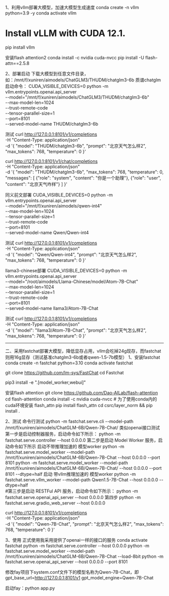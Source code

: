 1、利用vllm部署大模型，加速大模型生成速度
conda create -n vllm python=3.9 -y
conda activate vllm

# Install vLLM with CUDA 12.1.
pip install vllm

安装flash attention2
conda install -c nvidia cuda-nvcc
pip install -U flash-attn==2.5.8


2、部署启动
下载大模型到任意文件目录，如：/mnt/f/xuniren/aimodels/ChatGLM3/THUDM/chatglm3-6b
质谱chatglm启动命令：
CUDA_VISIBLE_DEVICES=0 python -m vllm.entrypoints.openai.api_server \
--model="/mnt/f/xuniren/aimodels/ChatGLM3/THUDM/chatglm3-6b" \
--max-model-len=1024 \
--trust-remote-code \
--tensor-parallel-size=1 \
--port=8101 \
--served-model-name THUDM/chatglm3-6b

测试
curl http://127.0.0.1:8101/v1/completions \
    -H "Content-Type: application/json" \
    -d '{
        "model": "THUDM/chatglm3-6b",
        "prompt": "北京天气怎么样2",
        "max_tokens": 768,
        "temperature": 0
    }'
 
curl http://127.0.0.1:8101/v1/chat/completions \
    -H "Content-Type: application/json" \
    -d '{
    "model": "THUDM/chatglm3-6b",
    "max_tokens": 768,
    "temperature": 0,
    "messages": [
    {"role": "system", "content": "你是一个助理"},
    {"role": "user", "content": "北京天气咋样"}
    ]
    }'
    
同义前文部署
CUDA_VISIBLE_DEVICES=0 python -m vllm.entrypoints.openai.api_server \
--model="/mnt/f/xuniren/aimodels/qwen-int4" \
--max-model-len=1024 \
--tensor-parallel-size=1 \
--trust-remote-code \
--port=8101 \
--served-model-name Qwen/Qwen-int4 

测试
curl http://127.0.0.1:8101/v1/completions \
    -H "Content-Type: application/json" \
    -d '{
        "model": "Qwen/Qwen-int4",
        "prompt": "北京天气怎么样2",
        "max_tokens": 768,
        "temperature": 0
    }'
 
 llama3-chinese部署
 CUDA_VISIBLE_DEVICES=0 python -m vllm.entrypoints.openai.api_server \
--model="/root/aimodels/Llama-Chinese/model/Atom-7B-Chat" \
--max-model-len=1024 \
--tensor-parallel-size=1 \
--trust-remote-code \
--port=8101 \
--served-model-name llama3/Atom-7B-Chat 

测试
curl http://127.0.0.1:8101/v1/completions \
    -H "Content-Type: application/json" \
    -d '{
        "model": "llama3/Atom-7B-Chat",
        "prompt": "北京天气怎么样2",
        "max_tokens": 768,
        "temperature": 0
    }'

----------------------------------------------------------------------------------------------------------------------
二、采用fastchat部署大模型，降低显存占用，vllm会吃掉24g现存，而fastchat则用16g显存（测试基准chatglm3-6b或者qwen-1.5-7b模型）
1、安装fastchat
conda create -n fastchat python=3.10
conda activate fastchat

git clone https://github.com/lm-sys/FastChat
cd Fastchat

pip3 install -e ".[model_worker,webui]"

安装flash attention
git clone https://github.com/Dao-AILab/flash-attention
cd flash-attention
conda install -c nvidia cuda-nvcc # 为了使用conda内的cuda环境安装 flash_attn
pip install flash_attn
cd csrc/layer_norm && pip install .

2、测试
命令行测试
python -m fastchat.serve.cli --model-path /mnt/f/xuniren/aimodels/ChatGLM-6B/Qwen-7B-Chat/
类似openai接口测试
第一步是启动控制器服务，启动命令如下所示：
python -m fastchat.serve.controller --host 0.0.0.0
第二步是启动 Model Worker 服务，启动命令如下所示
启动不带推理加速的 模型worker
python -m fastchat.serve.model_worker --model-path /mnt/f/xuniren/aimodels/ChatGLM-6B/Qwen-7B-Chat --host 0.0.0.0 --port 8101
python -m fastchat.serve.model_worker --model-path /mnt/f/xuniren/aimodels/ChatGLM-6B/Qwen-7B-Chat/ --host 0.0.0.0 --port 8101 --dtype=half
启动 带vllm推理加速的 模型worker
python -m fastchat.serve.vllm_worker --model-path Qwen1.5-7B-Chat --host 0.0.0.0 --dtype=half  
#第三步是启动 RESTFul API 服务，启动命令如下所示：
python -m fastchat.serve.openai_api_server --host 0.0.0.0
第四步
python -m fastchat.serve.gradio_web_server --host 0.0.0.0


curl http://127.0.0.1:8101/v1/completions \
    -H "Content-Type: application/json" \
    -d '{
        "model": "Qwen-7B-Chat",
        "prompt": "北京天气怎么样2",
        "max_tokens": 768,
        "temperature": 0
    }'

3、使用
正式使用我采用提供了openai一样的接口的服务
conda activate fastchat
python -m fastchat.serve.controller --host 0.0.0.0
python -m fastchat.serve.model_worker --model-path /mnt/f/xuniren/aimodels/ChatGLM-6B/Qwen-7B-Chat --load-8bit
python -m fastchat.serve.openai_api_server --host 0.0.0.0 --port 8101

修改fay项目下system.conf文件下的模型名称为Qwen-7B-Chat，即
gpt_base_url=http://127.0.0.1:8101/v1
gpt_model_engine=Qwen-7B-Chat

启动fay：python app.py